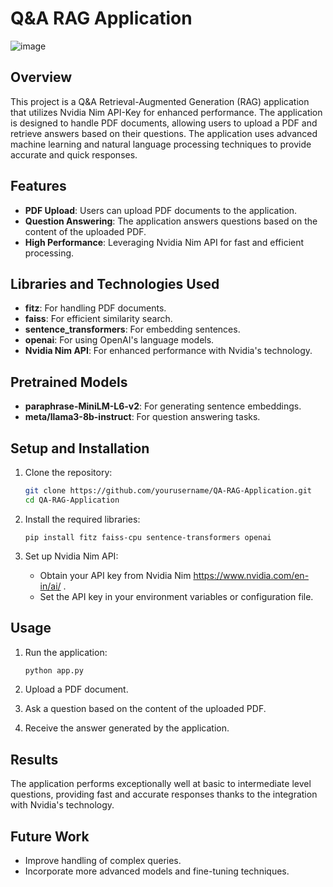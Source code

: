 # Q&A RAG Application

![image](https://github.com/user-attachments/assets/b2a35f30-9601-4499-aab0-acd75750d4e7)

## Overview
This project is a Q&A Retrieval-Augmented Generation (RAG) application that utilizes Nvidia Nim API-Key for enhanced performance. The application is designed to handle PDF documents, allowing users to upload a PDF and retrieve answers based on their questions. The application uses advanced machine learning and natural language processing techniques to provide accurate and quick responses.
     
## Features
- **PDF Upload**: Users can upload PDF documents to the application.     
- **Question Answering**: The application answers questions based on the content of the uploaded PDF.
- **High Performance**: Leveraging Nvidia Nim API for fast and efficient processing.
       
## Libraries and Technologies Used
- **fitz**: For handling PDF documents.
- **faiss**: For efficient similarity search.
- **sentence_transformers**: For embedding sentences.
- **openai**: For using OpenAI's language models.
- **Nvidia Nim API**: For enhanced performance with Nvidia's technology.

## Pretrained Models
- **paraphrase-MiniLM-L6-v2**: For generating sentence embeddings.
- **meta/llama3-8b-instruct**: For question answering tasks.

## Setup and Installation
1. Clone the repository:
    ```bash
    git clone https://github.com/yourusername/QA-RAG-Application.git
    cd QA-RAG-Application
    ```

2. Install the required libraries:
    ```
    pip install fitz faiss-cpu sentence-transformers openai
    ```

3. Set up Nvidia Nim API:
    - Obtain your API key from Nvidia Nim https://www.nvidia.com/en-in/ai/ .
    - Set the API key in your environment variables or configuration file.

## Usage
1. Run the application:
    ```bash
    python app.py
    ```

2. Upload a PDF document.

3. Ask a question based on the content of the uploaded PDF.

4. Receive the answer generated by the application.

## Results
The application performs exceptionally well at basic to intermediate level questions, providing fast and accurate responses thanks to the integration with Nvidia's technology.

## Future Work
- Improve handling of complex queries.
- Incorporate more advanced models and fine-tuning techniques.


